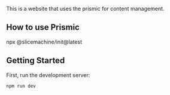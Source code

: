 This is a website that uses the prismic for content management.


## How to use Prismic
npx @slicemachine/init@latest


## Getting Started

First, run the development server:

```bash
npm run dev

